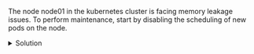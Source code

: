 The node node01 in the kubernetes cluster is facing memory leakage issues. To perform maintenance, start by disabling the scheduling of new pods on the node.
<br>
<details><summary>Solution</summary>
<br>

```bash
# mark the node01 unschedulable
kubectl cordon node01

# list the nodes to verify that node01 is unschedulable
kubectl get nodes


```{{exec}}


</details>